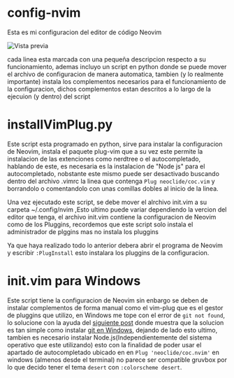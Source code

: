 # config-nvim
Esta es mi configuracion del editor de código Neovim

![Vista previa](https://github.com/Alejok0/config-nvim/blob/CapturaVistaPrevia.png?raw=true)

cada linea esta marcada con una pequeña descripcion respecto a su funcionamiento, ademas incluyo un script en python donde se puede mover el archivo de configuracion de manera automatica, tambien (y lo realmente importante) instala los complementos necesarios para el funcionamiento de la configuracion, dichos complementos estan descritos a lo largo de la ejecuion (y dentro) del script

# installVimPlug.py
Este script esta programado en python, sirve para instalar la configuracion de Neovim, instala el paquete plug-vim que a su vez este permite la instalacion de las extenciones como nerdtree o el autocompletado, hablando de este, es necesaria es la instalacion de "Node js" para el autocompletado, nobstante este mismo puede ser desactivado buscando dentro del archivo .vimrc la linea que contenga `Plug neoclide/coc.vim` y borrandolo o comentandolo con unas comillas dobles al inicio de la linea.

Una vez ejecutado este script, se debe mover el alrchivo init.vim a su carpeta ~/.config/nvim ,Esto ultimo puede variar dependiendo la vercion del editor que tenga, el archivo init.vim contiene la configuracion de Neovim como de los Pluggins, recordemos que este script solo instala el administrador de plggins mas no instala los pluggins

Ya que haya realizado todo lo anterior debera abrir el programa de Neovim y escribir `:PlugInstall` esto instalara los pluggins de la configuracion.

# init.vim para Windows
Este script tiene la configuracion de Neovim sin enbargo se deben de instalar complementos de forma manual como el vim-plug que es el gestor de pluggins que utilizo, en Windows me tope con el error de `git not found`, lo solucione con la ayuda del [siguiente post](https://stackoverflow.com/questions/34457806/cant-install-vim-plug) donde muestra que la solucion es tan simple como instalar [git en Windows](https://gitforwindows.org/), dejando de lado esto ultimo, tambien es necesario instalar Node.js(Independientemente del sistema operativo que este utilizando) esto con la finalidad de poder usar el apartado de autocompletado ubicado en en `Plug 'neoclide/coc.nvim'` en windows (almenos desde el terminal) no parece ser compatible gruvbox por lo que decido tener el tema `desert` con `:colorscheme desert`.
